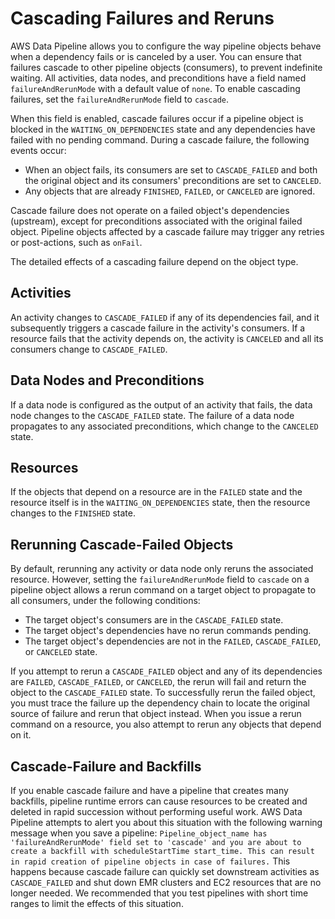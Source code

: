 # Cascading Failures and Reruns<a name="dp-manage-cascade-failandrerun"></a>

AWS Data Pipeline allows you to configure the way pipeline objects behave when a dependency fails or is canceled by a user\. You can ensure that failures cascade to other pipeline objects \(consumers\), to prevent indefinite waiting\. All activities, data nodes, and preconditions have a field named `failureAndRerunMode` with a default value of `none`\. To enable cascading failures, set the `failureAndRerunMode` field to `cascade`\. 

When this field is enabled, cascade failures occur if a pipeline object is blocked in the `WAITING_ON_DEPENDENCIES` state and any dependencies have failed with no pending command\. During a cascade failure, the following events occur:
+ When an object fails, its consumers are set to `CASCADE_FAILED` and both the original object and its consumers' preconditions are set to `CANCELED`\.
+ Any objects that are already `FINISHED`, `FAILED`, or `CANCELED` are ignored\.

Cascade failure does not operate on a failed object's dependencies \(upstream\), except for preconditions associated with the original failed object\. Pipeline objects affected by a cascade failure may trigger any retries or post\-actions, such as `onFail`\.

The detailed effects of a cascading failure depend on the object type\.

## Activities<a name="dp-manage-cascade-activity"></a>

An activity changes to `CASCADE_FAILED` if any of its dependencies fail, and it subsequently triggers a cascade failure in the activity's consumers\. If a resource fails that the activity depends on, the activity is `CANCELED` and all its consumers change to `CASCADE_FAILED`\.

## Data Nodes and Preconditions<a name="dp-manage-cascade-datanode"></a>

If a data node is configured as the output of an activity that fails, the data node changes to the `CASCADE_FAILED` state\. The failure of a data node propagates to any associated preconditions, which change to the `CANCELED` state\.

## Resources<a name="dp-manage-cascade-resources"></a>

If the objects that depend on a resource are in the `FAILED` state and the resource itself is in the `WAITING_ON_DEPENDENCIES` state, then the resource changes to the `FINISHED` state\.

## Rerunning Cascade\-Failed Objects<a name="dp-manage-cascade-rerun"></a>

By default, rerunning any activity or data node only reruns the associated resource\. However, setting the `failureAndRerunMode` field to `cascade` on a pipeline object allows a rerun command on a target object to propagate to all consumers, under the following conditions: 
+ The target object's consumers are in the `CASCADE_FAILED` state\.
+ The target object's dependencies have no rerun commands pending\.
+ The target object's dependencies are not in the `FAILED`, `CASCADE_FAILED`, or `CANCELED` state\.

If you attempt to rerun a `CASCADE_FAILED` object and any of its dependencies are `FAILED`, `CASCADE_FAILED`, or `CANCELED`, the rerun will fail and return the object to the `CASCADE_FAILED` state\. To successfully rerun the failed object, you must trace the failure up the dependency chain to locate the original source of failure and rerun that object instead\. When you issue a rerun command on a resource, you also attempt to rerun any objects that depend on it\. 

## Cascade\-Failure and Backfills<a name="dp-manage-cascade-backfills"></a>

If you enable cascade failure and have a pipeline that creates many backfills, pipeline runtime errors can cause resources to be created and deleted in rapid succession without performing useful work\. AWS Data Pipeline attempts to alert you about this situation with the following warning message when you save a pipeline: ` Pipeline_object_name has 'failureAndRerunMode' field set to 'cascade' and you are about to create a backfill with scheduleStartTime start_time. This can result in rapid creation of pipeline objects in case of failures. ` This happens because cascade failure can quickly set downstream activities as `CASCADE_FAILED` and shut down EMR clusters and EC2 resources that are no longer needed\. We recommended that you test pipelines with short time ranges to limit the effects of this situation\. 
